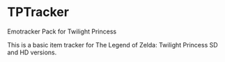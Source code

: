 # TPTracker
Emotracker Pack for Twilight Princess

This is a basic item tracker for The Legend of Zelda: Twilight Princess SD and HD versions. 
